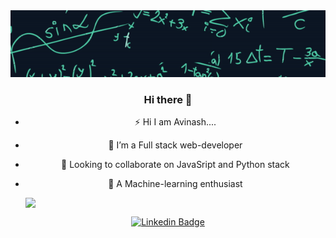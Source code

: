 <div align="center">
<img src="https://github.com/CodeChari/CodeChari/blob/master/banner.gif">

### Hi there 👋

<!--
**CodeChari/CodeChari** is a ✨ _special_ ✨ repository because its `README.md` (this file) appears on your GitHub profile.
-->
- ⚡ Hi I am Avinash....
- 🌱 I’m a Full stack web-developer
- 👯 Looking to collaborate on JavaSript and Python stack
- 🔭 A Machine-learning enthusiast

  <img align="center" style="display:block" src="https://github-readme-stats.anuraghazra1.vercel.app/api?username=codechari&show_icons=true&title_color=fff&icon_color=79ff97&text_color=9f9f9f&bg_color=151515" />


<!--
[![Twitter Badge](https://img.shields.io/badge/-@nklmarch17-1ca0f1?style=flat-square&labelColor=1ca0f1&logo=twitter&logoColor=white&link=https://twitter.com/Avinymous)](https://twitter.com/nklmarch17) 
-->

[![Linkedin Badge](https://img.shields.io/badge/-avinash-blue?style=flat-square&logo=Linkedin&logoColor=white&link=https://www.linkedin.com/in/avinash-kumar-shudhanshu-3aa13327/)](https://www.linkedin.com/in/avinash-kumar-shudhanshu-3aa13327/)
<!--
[![Medium Badge](https://img.shields.io/badge/-@nerdynikhil-03a57a?style=flat-square&labelColor=000000&logo=Medium&link=https://medium.com/@nerdynikhil/)](https://medium.com/@nerdynikhil)
-->

</div>



